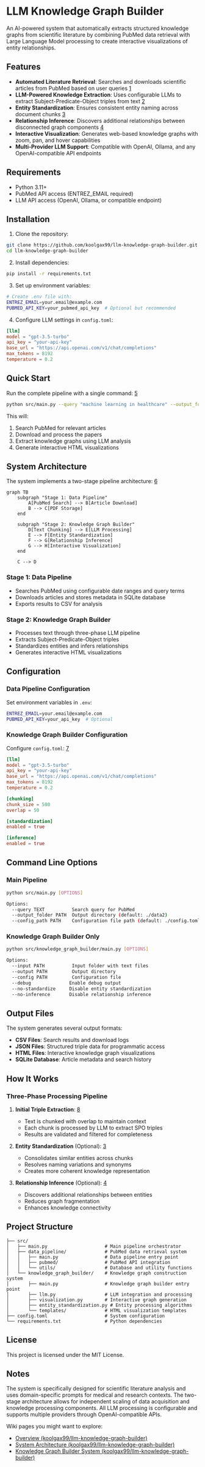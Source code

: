 # LLM Knowledge Graph Builder

An AI-powered system that automatically extracts structured knowledge graphs from scientific literature by combining PubMed data retrieval with Large Language Model processing to create interactive visualizations of entity relationships.

## Features

- **Automated Literature Retrieval**: Searches and downloads scientific articles from PubMed based on user queries [1](#0-0) 
- **LLM-Powered Knowledge Extraction**: Uses configurable LLMs to extract Subject-Predicate-Object triples from text [2](#0-1) 
- **Entity Standardization**: Ensures consistent entity naming across document chunks [3](#0-2) 
- **Relationship Inference**: Discovers additional relationships between disconnected graph components [4](#0-3) 
- **Interactive Visualization**: Generates web-based knowledge graphs with zoom, pan, and hover capabilities
- **Multi-Provider LLM Support**: Compatible with OpenAI, Ollama, and any OpenAI-compatible API endpoints

## Requirements

- Python 3.11+
- PubMed API access (ENTREZ_EMAIL required)
- LLM API access (OpenAI, Ollama, or compatible endpoint)

## Installation

1. Clone the repository:
```bash
git clone https://github.com/koolgax99/llm-knowledge-graph-builder.git
cd llm-knowledge-graph-builder
```

2. Install dependencies:
```bash
pip install -r requirements.txt
```

3. Set up environment variables:
```bash
# Create .env file with:
ENTREZ_EMAIL=your.email@example.com
PUBMED_API_KEY=your_pubmed_api_key  # Optional but recommended
```

4. Configure LLM settings in `config.toml`:
```toml
[llm]
model = "gpt-3.5-turbo"
api_key = "your-api-key"
base_url = "https://api.openai.com/v1/chat/completions"
max_tokens = 8192
temperature = 0.2
```

## Quick Start

Run the complete pipeline with a single command: [5](#0-4) 

```bash
python src/main.py --query "machine learning in healthcare" --output_folder ./output --max_results 20
```

This will:
1. Search PubMed for relevant articles
2. Download and process the papers
3. Extract knowledge graphs using LLM analysis
4. Generate interactive HTML visualizations

## System Architecture

The system implements a two-stage pipeline architecture: [6](#0-5) 

```mermaid
graph TB
    subgraph "Stage 1: Data Pipeline"
        A[PubMed Search] --> B[Article Download]
        B --> C[PDF Storage]
    end
    
    subgraph "Stage 2: Knowledge Graph Builder"
        D[Text Chunking] --> E[LLM Processing]
        E --> F[Entity Standardization]
        F --> G[Relationship Inference]
        G --> H[Interactive Visualization]
    end
    
    C --> D
```

### Stage 1: Data Pipeline
- Searches PubMed using configurable date ranges and query terms
- Downloads articles and stores metadata in SQLite database
- Exports results to CSV for analysis

### Stage 2: Knowledge Graph Builder
- Processes text through three-phase LLM pipeline
- Extracts Subject-Predicate-Object triples
- Standardizes entities and infers relationships
- Generates interactive HTML visualizations

## Configuration

### Data Pipeline Configuration
Set environment variables in `.env`:
```bash
ENTREZ_EMAIL=your.email@example.com
PUBMED_API_KEY=your_api_key  # Optional
```

### Knowledge Graph Builder Configuration
Configure `config.toml`: [7](#0-6) 

```toml
[llm]
model = "gpt-3.5-turbo"
api_key = "your-api-key"
base_url = "https://api.openai.com/v1/chat/completions"
max_tokens = 8192
temperature = 0.2

[chunking]
chunk_size = 500
overlap = 50

[standardization]
enabled = true

[inference]
enabled = true
```

## Command Line Options

### Main Pipeline
```bash
python src/main.py [OPTIONS]

Options:
  --query TEXT          Search query for PubMed
  --output_folder PATH  Output directory (default: ./data2)
  --config_path PATH    Configuration file path (default: ./config.toml)
```

### Knowledge Graph Builder Only
```bash
python src/knowledge_graph_builder/main.py [OPTIONS]

Options:
  --input PATH          Input folder with text files
  --output PATH         Output directory
  --config PATH         Configuration file
  --debug              Enable debug output
  --no-standardize     Disable entity standardization
  --no-inference       Disable relationship inference
```

## Output Files

The system generates several output formats:

- **CSV Files**: Search results and download logs
- **JSON Files**: Structured triple data for programmatic access
- **HTML Files**: Interactive knowledge graph visualizations
- **SQLite Database**: Article metadata and search history

## How It Works

### Three-Phase Processing Pipeline

1. **Initial Triple Extraction**: [8](#0-7) 
   - Text is chunked with overlap to maintain context
   - Each chunk is processed by LLM to extract SPO triples
   - Results are validated and filtered for completeness

2. **Entity Standardization** (Optional): [3](#0-2) 
   - Consolidates similar entities across chunks
   - Resolves naming variations and synonyms
   - Creates more coherent knowledge representation

3. **Relationship Inference** (Optional): [4](#0-3) 
   - Discovers additional relationships between entities
   - Reduces graph fragmentation
   - Enhances knowledge connectivity

## Project Structure

```
├── src/
│   ├── main.py                     # Main pipeline orchestrator
│   ├── data_pipeline/              # PubMed data retrieval system
│   │   ├── main.py                 # Data pipeline entry point
│   │   ├── pubmed/                 # PubMed API integration
│   │   └── utils/                  # Database and utility functions
│   └── knowledge_graph_builder/    # Knowledge graph construction system
│       ├── main.py                 # Knowledge graph builder entry point
│       ├── llm.py                  # LLM integration and processing
│       ├── visualization.py        # Interactive graph generation
│       ├── entity_standardization.py # Entity processing algorithms
│       └── templates/              # HTML visualization templates
├── config.toml                     # System configuration
└── requirements.txt                # Python dependencies
```

## License

This project is licensed under the MIT License.

## Notes

The system is specifically designed for scientific literature analysis and uses domain-specific prompts for medical and research contexts. The two-stage architecture allows for independent scaling of data acquisition and knowledge processing components. All LLM processing is configurable and supports multiple providers through OpenAI-compatible APIs.

Wiki pages you might want to explore:
- [Overview (koolgax99/llm-knowledge-graph-builder)](/wiki/koolgax99/llm-knowledge-graph-builder#1)
- [System Architecture (koolgax99/llm-knowledge-graph-builder)](/wiki/koolgax99/llm-knowledge-graph-builder#1.2)
- [Knowledge Graph Builder System (koolgax99/llm-knowledge-graph-builder)](/wiki/koolgax99/llm-knowledge-graph-builder#3)